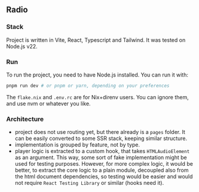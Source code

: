 ## Radio

### Stack

Project is written in Vite, React, Typescript and Tailwind. It was tested on Node.js v22.

### Run

To run the project, you need to have Node.js installed. You can run it with:

```bash
pnpm run dev # or pnpm or yarn, depending on your preferences
```

The `flake.nix` and `.env.rc` are for Nix+direnv users. You can ignore them, and use nvm or whatever you like.

### Architecture

- project does not use routing yet, but there already is a `pages` folder.
  It can be easily converted to some SSR stack, keeping similar structure.
- implementation is grouped by feature, not by type.
- player logic is extracted to a custom hook, that takes `HTMLAudioElement` as an argument.
  This way, some sort of fake implementation might be used for testing purposes.
  However, for more complex logic, it would be better, to extract the core logic to a plain module,
  decoupled also from the html document dependencies,
  so testing would be easier and would not require `React Testing Library` or similar (hooks need it).